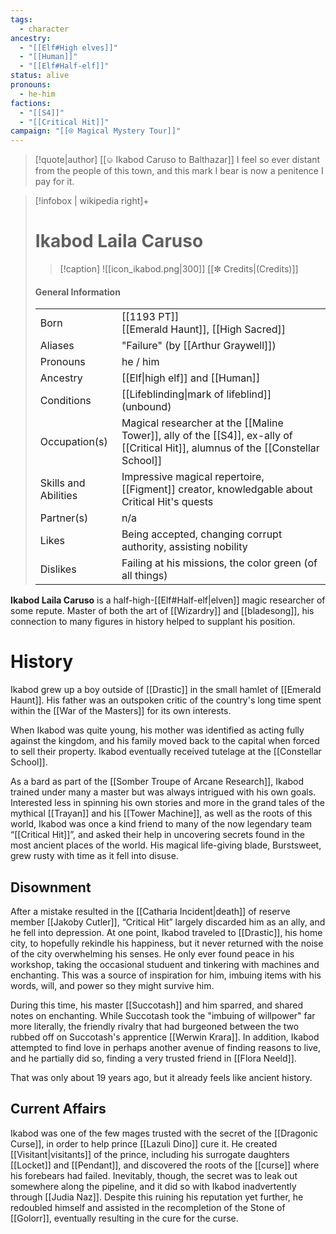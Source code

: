 ```yaml
---
tags:
  - character
ancestry:
  - "[[Elf#High elves]]"
  - "[[Human]]"
  - "[[Elf#Half-elf]]"
status: alive
pronouns:
  - he-him
factions:
  - "[[S4]]"
  - "[[Critical Hit]]"
campaign: "[[⍟ Magical Mystery Tour]]"
---
```

>[!quote|author] [[⎉ Ikabod Caruso to Balthazar]]
>I feel so ever distant from the people of this town, and this mark I bear is now a penitence I pay for it.


>[!infobox | wikipedia right]+
># Ikabod Laila Caruso
>>[!caption] 
>>![[icon_ikabod.png|300]]
>>[[✼ Credits|(Credits)]]
>#### General Information
>| | |
>| --- | --- |
>| Born | [[1193 PT]]<br>[[Emerald Haunt]], [[High Sacred]]|
>| Aliases | "Failure" (by [[Arthur Graywell]]) |
>| Pronouns | he / him |
>| Ancestry | [[Elf\|high elf]] and [[Human]] |
>| Conditions | [[Lifeblinding\|mark of lifeblind]] (unbound) |
>| Occupation(s) | Magical researcher at the [[Maline Tower]], ally of the [[S4]], ex-ally of [[Critical Hit]], alumnus of the [[Constellar School]] |
>| Skills and Abilities | Impressive magical repertoire, [[Figment]] creator, knowledgable about Critical Hit's quests |
>| Partner(s) | n/a |
>| Likes | Being accepted, changing corrupt authority, assisting nobility |
>| Dislikes | Failing at his missions, the color green (of all things) |

**Ikabod Laila Caruso** is a half-high-[[Elf#Half-elf|elven]] magic researcher of some repute. Master of both the art of [[Wizardry]] and [[bladesong]], his connection to many figures in history helped to supplant his position.



# History

Ikabod grew up a boy outside of [[Drastic]] in the small hamlet of [[Emerald Haunt]]. His father was an outspoken critic of the country's long time spent within the [[War of the Masters]] for its own interests. 

When Ikabod was quite young, his mother was identified as acting fully against the kingdom, and his family moved back to the capital when forced to sell their property. Ikabod eventually received tutelage at the [[Constellar School]].

As a bard as part of the [[Somber Troupe of Arcane Research]], Ikabod trained under many a master but was always intrigued with his own goals. Interested less in spinning his own stories and more in the grand tales of the mythical [[Trayan]] and his [[Tower Machine]], as well as the roots of this world, Ikabod was once a kind friend to many of the now legendary team “[[Critical Hit]]”, and asked their help in uncovering secrets found in the most ancient places of the world. His magical life-giving blade, Burstsweet, grew rusty with time as it fell into disuse.

## Disownment
After a mistake resulted in the [[Catharia Incident|death]] of reserve member [[Jakoby Cutler]], “Critical Hit” largely discarded him as an ally, and he fell into depression. At one point, Ikabod traveled to [[Drastic]], his home city, to hopefully rekindle his happiness, but it never returned with the noise of the city overwhelming his senses. He only ever found peace in his workshop, taking the occasional studuent and tinkering with machines and enchanting. This was a source of inspiration for him, imbuing items with his words, will, and power so they might survive him.

During this time, his master [[Succotash]] and him sparred, and shared notes on enchanting. While Succotash took the "imbuing of willpower" far more literally, the friendly rivalry that had burgeoned between the two rubbed off on Succotash's apprentice [[Werwin Krara]]. In addition, Ikabod attempted to find love in perhaps another avenue of finding reasons to live, and he partially did so, finding a very trusted friend in [[Flora Neeld]].

That was only about 19 years ago, but it already feels like ancient history.

## Current Affairs
Ikabod was one of the few mages trusted with the secret of the [[Dragonic Curse]], in order to help prince [[Lazuli Dino]] cure it. He created [[Visitant|visitants]] of the prince, including his surrogate daughters [[Locket]] and [[Pendant]], and discovered the roots of the [[curse]] where his forebears had failed. Inevitably, though, the secret was to leak out somewhere along the pipeline, and it did so with Ikabod inadvertently through [[Judia Naz]]. Despite this ruining his reputation yet further, he redoubled himself and assisted in the recompletion of the Stone of [[Golorr]], eventually resulting in the cure for the curse.